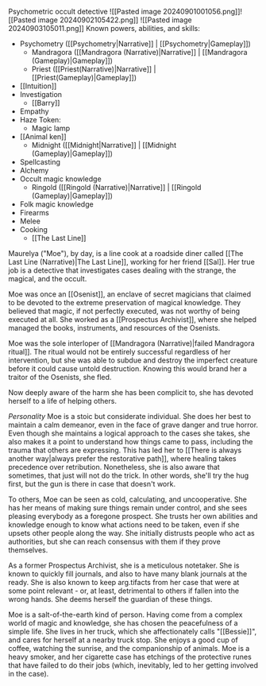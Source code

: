 Psychometric occult detective
![[Pasted image 20240901001056.png]]![[Pasted image 20240902105422.png]]
![[Pasted image 20240903105011.png]]
Known powers, abilities, and skills:
- Psychometry ([[Psychometry|Narrative]] | [[Psychometry|Gameplay]])
	- Mandragora ([[Mandragora (Narrative)|Narrative]] | [[Mandragora (Gameplay)|Gameplay]])
	- Priest ([[Priest(Narrative)|Narrative]] | [[Priest(Gameplay)|Gameplay]])
- [[Intuition]]
- Investigation
	- [[Barry]] 
- Empathy
- Haze Token:
	- Magic lamp
- [[Animal ken]]
	- Midnight ([[Midnight|Narrative]] | [[Midnight (Gameplay)|Gameplay]])
- Spellcasting
- Alchemy
- Occult magic knowledge
	- Ringold ([[Ringold (Narrative)|Narrative]] | [[Ringold (Gameplay)|Gameplay]])
- Folk magic knowledge
- Firearms
- Melee
- Cooking
	- [[The Last Line]]

Maurelya ("Moe"), by day, is a line cook at a roadside diner called [[The Last Line (Narrative)|The Last Line]], working for her friend [[Sal]]. Her true job is a detective that investigates cases dealing with the strange, the magical, and the occult.

Moe was once an [[Osenist]], an enclave of secret magicians that claimed to be devoted to the extreme preservation of magical knowledge. They believed that magic, if not perfectly executed, was not worthy of being executed at all. She worked as a [[Prospectus Archivist]], where she helped managed the books, instruments, and resources of the Osenists.

Moe was the sole interloper of [[Mandragora (Narrative)|failed Mandragora ritual]]. The ritual would not be entirely successful regardless of her intervention, but she was able to subdue and destroy the imperfect creature before it could cause untold destruction. Knowing this would brand her a traitor of the Osenists, she fled. 

Now deeply aware of the harm she has been complicit to, she has devoted herself to a life of helping others.

*Personality*
Moe is a stoic but considerate individual. She does her best to maintain a calm demeanor, even in the face of grave danger and true horror. Even though she maintains a logical approach to the cases she takes, she also makes it a point to understand how things came to pass, including the trauma that others are expressing. This has led her to [[There is always another way|always prefer the restorative path]], where healing takes precedence over retribution. Nonetheless, she is also aware that sometimes, that just will not do the trick. In other words, she'll try the hug first, but the gun is there in case that doesn't work.

To others, Moe can be seen as cold, calculating, and uncooperative. She has her means of making sure things remain under control, and she sees pleasing everybody as a foregone prospect. She trusts her own abilities and knowledge enough to know what actions need to be taken, even if she upsets other people along the way. She initially distrusts people who act as authorities, but she can reach consensus with them if they prove themselves.

As a former Prospectus Archivist, she is a meticulous notetaker. She is known to quickly fill journals, and also to have many blank journals at the ready. She is also known to keep arg.tifacts from her case that were at some point relevant - or, at least, detrimental to others if fallen into the wrong hands. She deems herself the guardian of these things.

Moe is a salt-of-the-earth kind of person. Having come from a complex world of magic and knowledge, she has chosen the peacefulness of a simple life. She lives in her truck, which she affectionately calls "[[Bessie]]", and cares for herself at a nearby truck stop. She enjoys a good cup of coffee, watching the sunrise, and the companionship of animals. Moe is a heavy smoker, and her cigarette case has etchings of the protective runes that have failed to do their jobs (which, inevitably, led to her getting involved in the case).